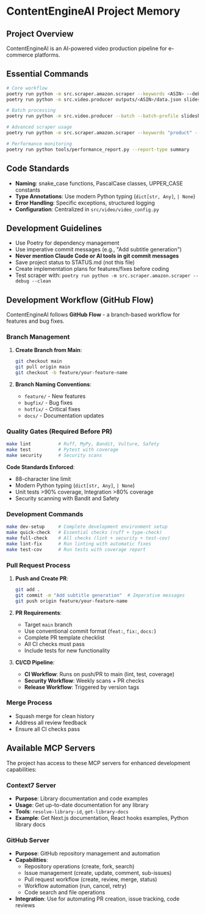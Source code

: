 # ContentEngineAI Project Memory

## Project Overview

ContentEngineAI is an AI-powered video production pipeline for e-commerce platforms.

## Essential Commands

```bash
# Core workflow
poetry run python -m src.scraper.amazon.scraper --keywords <ASIN> --debug --clean
poetry run python -m src.video.producer outputs/<ASIN>/data.json slideshow_images --debug

# Batch processing
poetry run python -m src.video.producer --batch --batch-profile slideshow_images --debug

# Advanced scraper usage
poetry run python -m src.scraper.amazon.scraper --keywords "product" --min-price 15 --max-price 100 --min-rating 4 --debug --clean

# Performance monitoring
poetry run python tools/performance_report.py --report-type summary
```

## Code Standards

- **Naming**: snake_case functions, PascalCase classes, UPPER_CASE constants
- **Type Annotations**: Use modern Python typing (`dict[str, Any]`, `| None`)
- **Error Handling**: Specific exceptions, structured logging
- **Configuration**: Centralized in `src/video/video_config.py`

## Development Guidelines

- Use Poetry for dependency management
- Use imperative commit messages (e.g., "Add subtitle generation")
- **Never mention Claude Code or AI tools in git commit messages**
- Save project status to STATUS.md (not this file)
- Create implementation plans for features/fixes before coding
- Test scraper with: `poetry run python -m src.scraper.amazon.scraper --debug --clean`

## Development Workflow (GitHub Flow)

ContentEngineAI follows **GitHub Flow** - a branch-based workflow for features and bug fixes.

### Branch Management

1. **Create Branch from Main**:
   ```bash
   git checkout main
   git pull origin main
   git checkout -b feature/your-feature-name
   ```

2. **Branch Naming Conventions**:
   - `feature/` - New features
   - `bugfix/` - Bug fixes
   - `hotfix/` - Critical fixes
   - `docs/` - Documentation updates

### Quality Gates (Required Before PR)

```bash
make lint          # Ruff, MyPy, Bandit, Vulture, Safety
make test          # Pytest with coverage
make security      # Security scans
```

**Code Standards Enforced**:
- 88-character line limit
- Modern Python typing (`dict[str, Any]`, `| None`)
- Unit tests >90% coverage, Integration >80% coverage
- Security scanning with Bandit and Safety

### Development Commands

```bash
make dev-setup     # Complete development environment setup
make quick-check   # Essential checks (ruff + type-check)
make full-check    # All checks (lint + security + test-cov)
make lint-fix      # Run linting with automatic fixes
make test-cov      # Run tests with coverage report
```

### Pull Request Process

1. **Push and Create PR**:
   ```bash
   git add .
   git commit -m "Add subtitle generation"  # Imperative messages
   git push origin feature/your-feature-name
   ```

2. **PR Requirements**:
   - Target `main` branch
   - Use conventional commit format (`feat:`, `fix:`, `docs:`)
   - Complete PR template checklist
   - All CI checks must pass
   - Include tests for new functionality

3. **CI/CD Pipeline**:
   - **CI Workflow**: Runs on push/PR to main (lint, test, coverage)
   - **Security Workflow**: Weekly scans + PR checks
   - **Release Workflow**: Triggered by version tags

### Merge Process

- Squash merge for clean history
- Address all review feedback
- Ensure all CI checks pass

## Available MCP Servers

The project has access to these MCP servers for enhanced development capabilities:

### Context7 Server
- **Purpose**: Library documentation and code examples
- **Usage**: Get up-to-date documentation for any library
- **Tools**: `resolve-library-id`, `get-library-docs`
- **Example**: Get Next.js documentation, React hooks examples, Python library docs

### GitHub Server
- **Purpose**: GitHub repository management and automation
- **Capabilities**:
  - Repository operations (create, fork, search)
  - Issue management (create, update, comment, sub-issues)
  - Pull request workflow (create, review, merge, status)
  - Workflow automation (run, cancel, retry)
  - Code search and file operations
- **Integration**: Use for automating PR creation, issue tracking, code reviews

